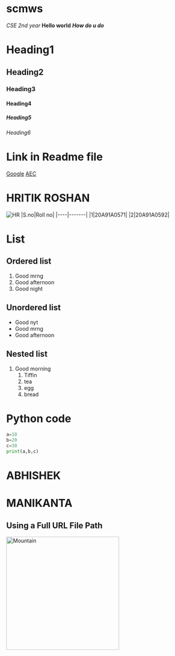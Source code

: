 # scmws
*CSE 2nd year*
**Hello world**
***How do u do***
# Heading1
## Heading2
### Heading3
#### Heading4
##### Heading5
###### Heading6
# Link in Readme file
[Google](https://www.google.co.in/)
[AEC](https://aec.edu.in/)
# HRITIK ROSHAN
![HR](https://images.mid-day.com/images/images/2021/sep/Hrithik-afp_d.jpg)
|S.no|Roll no|
|----|-------|
|1|20A91A0571|
|2|20A91A0592|
# List
## Ordered list
1. Good mrng
2. Good afternoon
3. Good night
## Unordered list
- Good nyt
- Good mrng
- Good afternoon
## Nested list
1. Good morning
   1. Tiffin
   2. tea
   3. egg
   4. bread
# Python code
``` python
a=10
b=20
c=30
print(a,b,c)
```

# ABHISHEK
# MANIKANTA
<!DOCTYPE html>
<html>
<body>

<h2>Using a Full URL File Path</h2>
<img src="https://www.w3schools.com/images/picture.jpg" alt="Mountain" style="width:300px">

</body>
</html>
